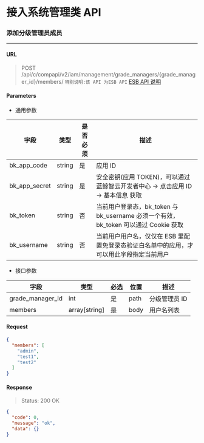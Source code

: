 # 接入系统管理类 API
### 添加分级管理员成员
-------

#### URL

> POST /api/c/compapi/v2/iam/management/grade_managers/{grade_manager_id}/members/
> `特别说明:该 API 为ESB API` [ESB API 说明](../01-Overview/01-BackendAPIvsESBAPI.md)


#### Parameters

* 通用参数

| 字段 |  类型 |是否必须  | 描述  |
|--------|--------|--------|--------|
|bk_app_code|string|是|应用 ID|
|bk_app_secret|string|是|安全密钥(应用 TOKEN)，可以通过 蓝鲸智云开发者中心 -> 点击应用 ID -> 基本信息 获取|
|bk_token|string|否|当前用户登录态，bk_token 与 bk_username 必须一个有效，bk_token 可以通过 Cookie 获取|
|bk_username|string|否|当前用户用户名，仅仅在 ESB 里配置免登录态验证白名单中的应用，才可以用此字段指定当前用户|

* 接口参数

| 字段      |  类型      | 必选   | 位置 |描述      |
|-----------|------------|--------|------------|------------|
| grade_manager_id | int | 是 | path | 分级管理员 ID |
| members |  array[string]  | 是   | body | 用户名列表 |


#### Request
```json
{
  "members": [
    "admin",
    "test1",
    "test2"
  ]
}
```

#### Response
> Status: 200 OK

```json
{
  "code": 0,
  "message": "ok",
  "data": {}
}
```
